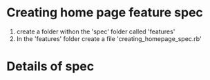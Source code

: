 Creating home page feature spec
=================================

1. create a folder withon the 'spec' folder called 'features'
2. In the 'features' folder create a file 'creating_homepage_spec.rb'


Details of spec
==================